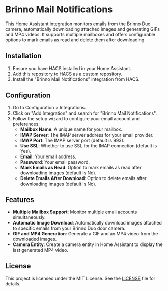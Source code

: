 # Brinno Mail Notifications

This Home Assistant integration monitors emails from the Brinno Duo camera, automatically downloading attached images and generating GIFs and MP4 videos. It supports multiple mailboxes and offers configurable options to mark emails as read and delete them after downloading.

## Installation

1. Ensure you have HACS installed in your Home Assistant.
2. Add this repository to HACS as a custom repository.
3. Install the "Brinno Mail Notifications" integration from HACS.

## Configuration

1. Go to Configuration > Integrations.
2. Click on "Add Integration" and search for "Brinno Mail Notifications".
3. Follow the setup wizard to configure your email account and preferences:
    - **Mailbox Name**: A unique name for your mailbox.
    - **IMAP Server**: The IMAP server address for your email provider.
    - **IMAP Port**: The IMAP server port (default is 993).
    - **Use SSL**: Whether to use SSL for the IMAP connection (default is Yes).
    - **Email**: Your email address.
    - **Password**: Your email password.
    - **Mark Emails as Read**: Option to mark emails as read after downloading images (default is No).
    - **Delete Emails After Download**: Option to delete emails after downloading images (default is No).

## Features

- **Multiple Mailbox Support**: Monitor multiple email accounts simultaneously.
- **Automatic Image Download**: Automatically download images attached to specific emails from your Brinno Duo door camera.
- **GIF and MP4 Generation**: Generate a GIF and an MP4 video from the downloaded images.
- **Camera Entity**: Create a camera entity in Home Assistant to display the last generated MP4 video.

## License

This project is licensed under the MIT License. See the [LICENSE](LICENSE) file for details.
